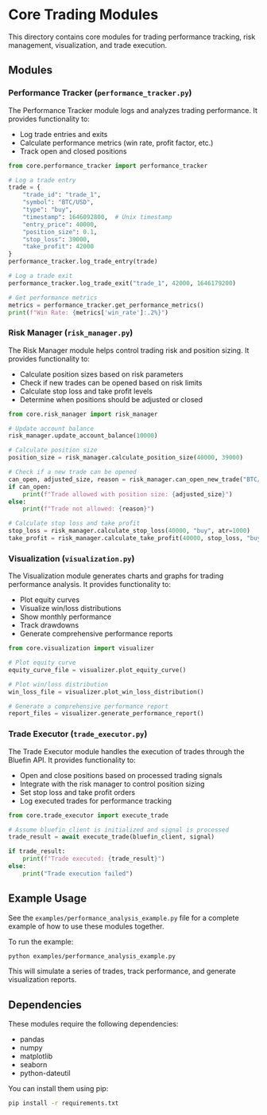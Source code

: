 # Core Trading Modules

This directory contains core modules for trading performance tracking, risk management, visualization, and trade execution.

## Modules

### Performance Tracker (`performance_tracker.py`)

The Performance Tracker module logs and analyzes trading performance. It provides functionality to:

- Log trade entries and exits
- Calculate performance metrics (win rate, profit factor, etc.)
- Track open and closed positions

```python
from core.performance_tracker import performance_tracker

# Log a trade entry
trade = {
    "trade_id": "trade_1",
    "symbol": "BTC/USD",
    "type": "buy",
    "timestamp": 1646092800,  # Unix timestamp
    "entry_price": 40000,
    "position_size": 0.1,
    "stop_loss": 39000,
    "take_profit": 42000
}
performance_tracker.log_trade_entry(trade)

# Log a trade exit
performance_tracker.log_trade_exit("trade_1", 42000, 1646179200)

# Get performance metrics
metrics = performance_tracker.get_performance_metrics()
print(f"Win Rate: {metrics['win_rate']:.2%}")
```

### Risk Manager (`risk_manager.py`)

The Risk Manager module helps control trading risk and position sizing. It provides functionality to:

- Calculate position sizes based on risk parameters
- Check if new trades can be opened based on risk limits
- Calculate stop loss and take profit levels
- Determine when positions should be adjusted or closed

```python
from core.risk_manager import risk_manager

# Update account balance
risk_manager.update_account_balance(10000)

# Calculate position size
position_size = risk_manager.calculate_position_size(40000, 39000)

# Check if a new trade can be opened
can_open, adjusted_size, reason = risk_manager.can_open_new_trade("BTC/USD", 40000, 39000)
if can_open:
    print(f"Trade allowed with position size: {adjusted_size}")
else:
    print(f"Trade not allowed: {reason}")

# Calculate stop loss and take profit
stop_loss = risk_manager.calculate_stop_loss(40000, "buy", atr=1000)
take_profit = risk_manager.calculate_take_profit(40000, stop_loss, "buy")
```

### Visualization (`visualization.py`)

The Visualization module generates charts and graphs for trading performance analysis. It provides functionality to:

- Plot equity curves
- Visualize win/loss distributions
- Show monthly performance
- Track drawdowns
- Generate comprehensive performance reports

```python
from core.visualization import visualizer

# Plot equity curve
equity_curve_file = visualizer.plot_equity_curve()

# Plot win/loss distribution
win_loss_file = visualizer.plot_win_loss_distribution()

# Generate a comprehensive performance report
report_files = visualizer.generate_performance_report()
```

### Trade Executor (`trade_executor.py`)

The Trade Executor module handles the execution of trades through the Bluefin API. It provides functionality to:

- Open and close positions based on processed trading signals
- Integrate with the risk manager to control position sizing
- Set stop loss and take profit orders
- Log executed trades for performance tracking

```python
from core.trade_executor import execute_trade

# Assume bluefin_client is initialized and signal is processed
trade_result = await execute_trade(bluefin_client, signal)

if trade_result:
    print(f"Trade executed: {trade_result}")
else:
    print("Trade execution failed")
```

## Example Usage

See the `examples/performance_analysis_example.py` file for a complete example of how to use these modules together.

To run the example:

```bash
python examples/performance_analysis_example.py
```

This will simulate a series of trades, track performance, and generate visualization reports.

## Dependencies

These modules require the following dependencies:

- pandas
- numpy
- matplotlib
- seaborn
- python-dateutil

You can install them using pip:

```bash
pip install -r requirements.txt
``` 